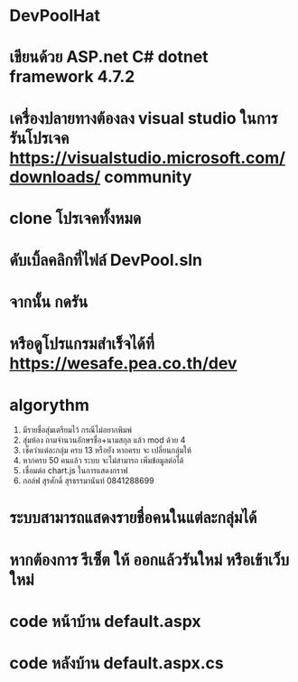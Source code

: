 
# DevPoolHat
# เขียนด้วย ASP.net C#  dotnet framework 4.7.2
# เครื่องปลายทางต้องลง visual studio  ในการรันโปรเจค  https://visualstudio.microsoft.com/downloads/    community
# clone โปรเจคทั้งหมด
# ดับเบิ้ลคลิกที่ไฟล์ DevPool.sln    
# จากนั้น กดรัน
# หรือดูโปรแกรมสำเร็จได้ที่   https://wesafe.pea.co.th/dev
# algorythm
1. มีรายชื่อสุ่มเตรียมไว้ กรณีไม่อยากพิมพ์
2. สุ่มห้อง ถามจำนวนอักษรชื่อ+นามสกุล  แล้ว mod ด้วย 4
3. เช็คว่าแต่ละกลุ่ม ครบ 13 หรือยัง  หากครบ จะ เปลี่ยนกลุ่มให้
4. หากครบ 50 คนแล้ว ระบบ จะไม่สามารถ เพิ่มข้อมูลต่อได้
5. เชื่อมต่อ chart.js ในการแสดงกราฟ
6. กอล์ฟ สุรศักดิ์ สุรธรรมานันท์  0841288699 

# ระบบสามารถแสดงรายชื่อคนในแต่ละกลุ่มได้
# หากต้องการ รีเซ็ต ให้ ออกแล้วรันใหม่ หรือเข้าเว็บใหม่    
# code หน้าบ้าน   default.aspx
# code หลังบ้าน default.aspx.cs
